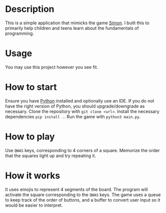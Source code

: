 # Description
This is a simple application that mimicks the game [Simon](https://en.wikipedia.org/wiki/Simon_(game)). I built this to primarily help children and teens learn about the fundamentals of programming.

# Usage
You may use this project however you see fit.

# How to start
Ensure you have [Python](https://www.python.org/downloads/) installed and optionally use an IDE. If you do not have the right version of Python, you should upgrade/downgrade as necessary.
Clone the repository with `git clone <url>`.
Install the necessary dependencies `pip install .`. 
Run the game with `python3 main.py`. 

# How to play
Use `QWAS` keys, corresponding to 4 corners of a square. Memorize the order that the squares light up and try repeating it.

# How it works
It uses emojis to represent 4 segments of the board. The program will activate the square corresponding to the `QWAS` keys. The game uses a queue to keep track of the order of buttons, and a buffer to convert user input so it would be easier to interpret.
